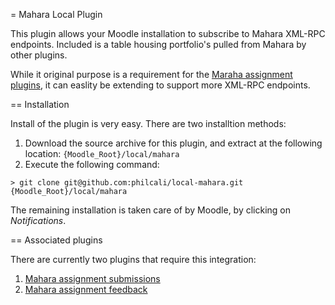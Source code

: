 = Mahara Local Plugin

This plugin allows your Moodle installation to subscribe to Mahara XML-RPC endpoints. Included is a table housing
portfolio's pulled from Mahara by other plugins.

While it original purpose is a requirement for the [Maraha assignment plugins][1], it can easlity be extending to
support more XML-RPC endpoints.

== Installation

Install of the plugin is very easy. There are two installtion methods:

1. Download the source archive for this plugin, and extract at the following location: `{Moodle_Root}/local/mahara`
2. Execute the following command:

```
> git clone git@github.com:philcali/local-mahara.git {Moodle_Root}/local/mahara
```

The remaining installation is taken care of by Moodle, by clicking on *Notifications*.

== Associated plugins

There are currently two plugins that require this integration:

1. [Mahara assignment submissions][1]
2. [Mahara assignment feedback][2]

[1]: https://github.com/philcali/assign-mahara
[2]: https://github.com/philcali/assign-mahara-feedback
